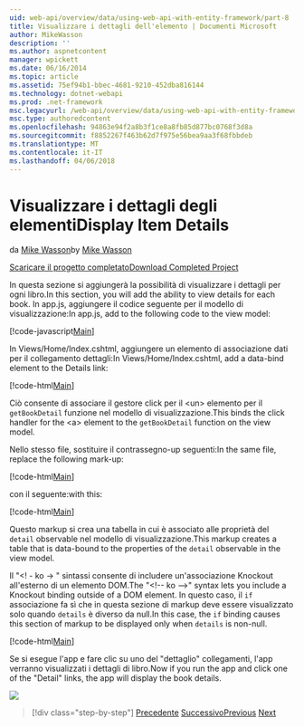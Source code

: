 ```yaml
---
uid: web-api/overview/data/using-web-api-with-entity-framework/part-8
title: Visualizzare i dettagli dell'elemento | Documenti Microsoft
author: MikeWasson
description: ''
ms.author: aspnetcontent
manager: wpickett
ms.date: 06/16/2014
ms.topic: article
ms.assetid: 75ef94b1-bbec-4681-9210-452dba816144
ms.technology: dotnet-webapi
ms.prod: .net-framework
msc.legacyurl: /web-api/overview/data/using-web-api-with-entity-framework/part-8
msc.type: authoredcontent
ms.openlocfilehash: 94863e94f2a8b3f1ce8a8fb85d877bc0768f3d8a
ms.sourcegitcommit: f8852267f463b62d7f975e56bea9aa3f68fbbdeb
ms.translationtype: MT
ms.contentlocale: it-IT
ms.lasthandoff: 04/06/2018
---
```

<a name="display-item-details"></a><span data-ttu-id="c1a37-102">Visualizzare i dettagli degli elementi</span><span class="sxs-lookup"><span data-stu-id="c1a37-102">Display Item Details</span></span>
====================
<span data-ttu-id="c1a37-103">da [Mike Wasson](https://github.com/MikeWasson)</span><span class="sxs-lookup"><span data-stu-id="c1a37-103">by [Mike Wasson](https://github.com/MikeWasson)</span></span>

[<span data-ttu-id="c1a37-104">Scaricare il progetto completato</span><span class="sxs-lookup"><span data-stu-id="c1a37-104">Download Completed Project</span></span>](https://github.com/MikeWasson/BookService)

<span data-ttu-id="c1a37-105">In questa sezione si aggiungerà la possibilità di visualizzare i dettagli per ogni libro.</span><span class="sxs-lookup"><span data-stu-id="c1a37-105">In this section, you will add the ability to view details for each book.</span></span> <span data-ttu-id="c1a37-106">In app.js, aggiungere il codice seguente per il modello di visualizzazione:</span><span class="sxs-lookup"><span data-stu-id="c1a37-106">In app.js, add to the following code to the view model:</span></span>

[!code-javascript[Main](part-8/samples/sample1.js)]

<span data-ttu-id="c1a37-107">In Views/Home/Index.cshtml, aggiungere un elemento di associazione dati per il collegamento dettagli:</span><span class="sxs-lookup"><span data-stu-id="c1a37-107">In Views/Home/Index.cshtml, add a data-bind element to the Details link:</span></span>

[!code-html[Main](part-8/samples/sample2.html?highlight=5)]

<span data-ttu-id="c1a37-108">Ciò consente di associare il gestore click per il &lt;un&gt; elemento per il `getBookDetail` funzione nel modello di visualizzazione.</span><span class="sxs-lookup"><span data-stu-id="c1a37-108">This binds the click handler for the &lt;a&gt; element to the `getBookDetail` function on the view model.</span></span>

<span data-ttu-id="c1a37-109">Nello stesso file, sostituire il contrassegno-up seguenti:</span><span class="sxs-lookup"><span data-stu-id="c1a37-109">In the same file, replace the following mark-up:</span></span>

[!code-html[Main](part-8/samples/sample3.html)]

<span data-ttu-id="c1a37-110">con il seguente:</span><span class="sxs-lookup"><span data-stu-id="c1a37-110">with this:</span></span>

[!code-html[Main](part-8/samples/sample4.html)]

<span data-ttu-id="c1a37-111">Questo markup si crea una tabella in cui è associato alle proprietà del `detail` observable nel modello di visualizzazione.</span><span class="sxs-lookup"><span data-stu-id="c1a37-111">This markup creates a table that is data-bound to the properties of the `detail` observable in the view model.</span></span>

<span data-ttu-id="c1a37-112">Il "&lt;! - ko -&gt; &quot; sintassi consente di includere un'associazione Knockout all'esterno di un elemento DOM.</span><span class="sxs-lookup"><span data-stu-id="c1a37-112">The "&lt;!-- ko --&gt;&quot; syntax lets you include a Knockout binding outside of a DOM element.</span></span> <span data-ttu-id="c1a37-113">In questo caso, il `if` associazione fa sì che in questa sezione di markup deve essere visualizzato solo quando `details` è diverso da null.</span><span class="sxs-lookup"><span data-stu-id="c1a37-113">In this case, the `if` binding causes this section of markup to be displayed only when `details` is non-null.</span></span>

[!code-html[Main](part-8/samples/sample5.html)]

<span data-ttu-id="c1a37-114">Se si esegue l'app e fare clic su uno del &quot;dettaglio&quot; collegamenti, l'app verranno visualizzati i dettagli di libro.</span><span class="sxs-lookup"><span data-stu-id="c1a37-114">Now if you run the app and click one of the &quot;Detail&quot; links, the app will display the book details.</span></span>

[![](part-8/_static/image2.png)](part-8/_static/image1.png)

> [!div class="step-by-step"]
> <span data-ttu-id="c1a37-115">[Precedente](part-7.md)
> [Successivo](part-9.md)</span><span class="sxs-lookup"><span data-stu-id="c1a37-115">[Previous](part-7.md)
[Next](part-9.md)</span></span>

